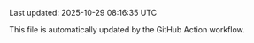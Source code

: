 Last updated: 2025-10-29 08:16:35 UTC

This file is automatically updated by the GitHub Action workflow.
